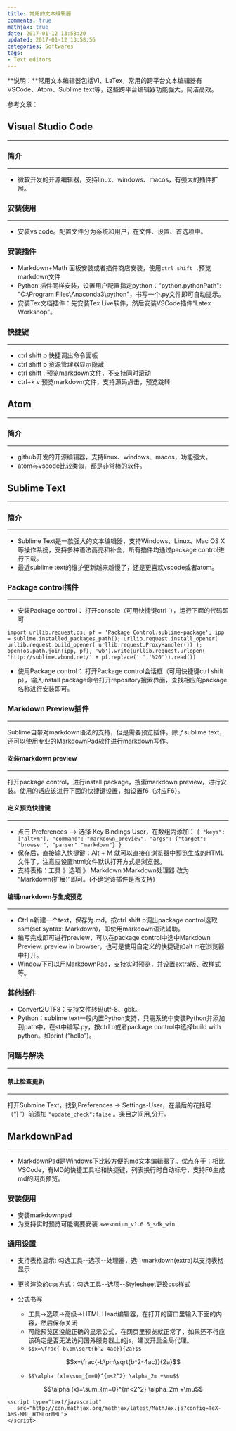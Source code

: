 ```yaml
---
title: 常用的文本编辑器
comments: true
mathjax: true
date: 2017-01-12 13:58:20
updated: 2017-01-12 13:58:56
categories: Softwares
tags:
- Text editors
---
```


**说明：**常用文本编辑器包括VI、LaTex，常用的跨平台文本编辑器有VSCode、Atom、Sublime text等，这些跨平台编辑器功能强大，简洁高效。
<!-- more -->

参考文章：


## Visual Studio Code
----------------------------------------------------------------------------------------------------------------
###  简介
---
* 微软开发的开源编辑器，支持linux、windows、macos，有强大的插件扩展。

### 安装使用
---
* 安装vs code。配置文件分为系统和用户，在文件、设置、首选项中。

### 安装插件
* Markdown+Math 面板安装或者插件商店安装，使用`ctrl shift .`预览markdown文件
* Python 插件同样安装，设置用户配置指定python："python.pythonPath": "C:\\Program Files\\Anaconda3\\python"，书写一个.py文件即可自动提示。
* 安装Tex文档插件：先安装Tex Live软件，然后安装VSCode插件“Latex Workshop”。

### 快捷键
---
* ctrl shift p 快捷调出命令面板
* ctrl shift b 资源管理器显示隐藏
* ctrl shift . 预览markdown文件，不支持同时滚动
* ctrl+k v     预览markdown文件，支持源码点击，预览跳转 





## Atom
----------------------------------------------------------------------------------------------------------------
### 简介
---
* github开发的开源编辑器，支持linux、windows、macos，功能强大。
* atom与vscode比较类似，都是非常棒的软件。


## Sublime Text
----------------------------------------------------------------------------------------------------------------
### 简介
---
* Sublime Text是一款强大的文本编辑器，支持Windows、Linux、Mac OS X等操作系统，支持多种语法高亮和补全，所有插件均通过package control进行下载。
* 最近sublime text的维护更新越来越慢了，还是更喜欢vscode或者atom。

### Package control插件
---
* 安装Package control： 打开console（可用快捷键ctrl `），运行下面的代码即可

```
import urllib.request,os; pf = 'Package Control.sublime-package'; ipp = sublime.installed_packages_path(); urllib.request.install_opener( urllib.request.build_opener( urllib.request.ProxyHandler()) ); open(os.path.join(ipp, pf), 'wb').write(urllib.request.urlopen( 'http://sublime.wbond.net/' + pf.replace(' ','%20')).read())
```

* 使用Package control： 打开Package control会话框（可用快捷键ctrl shift p），输入install package命令打开repository搜索界面，查找相应的package名称进行安装即可。

### Markdown Preview插件
---
Sublime自带对markdown语法的支持，但是需要预览插件。除了sublime text，还可以使用专业的MarkdownPad软件进行markdown写作。

#### 安装markdown preview
---
打开package control，进行install package，搜索markdown preview，进行安装。使用的话应该进行下面的快捷键设置，如设置f6（对应F6）。

#### 定义预览快捷键
---
* 点击 Preferences --> 选择 Key Bindings User，在数组内添加：
`{ "keys": ["alt+m"], "command": "markdown_preview", "args": {"target": "browser", "parser":"markdown"} }`
* 保存后，直接输入快捷键：Alt + M 就可以直接在浏览器中预览生成的HTML文件了，注意应设置html文件默认打开方式是浏览器。
* 支持表格：工具 》选项 》 Markdown 》Markdown处理器 改为 “Markdown(扩展)”即可。(不确定该插件是否支持)

#### 编辑markdown与生成预览
---
* Ctrl n新建一个text，保存为.md。按ctrl shift p调出package control选取ssm(set syntax: Markdown)，即使用markdown语法辅助。
* 编写完成即可进行preview，可以在package control中选中Markdown Preview: preview in browser，也可是使用自定义的快捷键如alt m在浏览器中打开。
* Window下可以用MarkdownPad，支持实时预览，并设置extra版、改样式等。


### 其他插件
* Convert2UTF8：支持文件转码utf-8、gbk。
* Python：sublime text一般内置Python支持，只需系统中安装Python并添加到path中，在st中编写.py，按ctrl b或者package control中选择build with python。如print (“hello”)。

### 问题与解决
---
#### 禁止检查更新
---
打开Submine Text，找到Preferences -> Settings-User，在最后的花括号（“｝”）前添加 `"update_check":false` 。条目之间用,分开。


## MarkdownPad
----------------------------------------------------------------------------------------------------------------
* MarkdownPad是Windows下比较方便的md文本编辑器了。优点在于：相比VSCode，有MD的快捷工具栏和快捷键，列表换行时自动标号，支持F6生成md的网页预览。

### 安装使用
* 安装markdownpad
* 为支持实时预览可能需要安装 `awesomium_v1.6.6_sdk_win`

### 通用设置
* 支持表格显示: 勾选工具--选项--处理器，选中markdown(extra)以支持表格显示
* 更换渲染的css方式：勾选工具--选项--Stylesheet更换css样式
* 公式书写
	* 工具→选项→高级→HTML Head编辑器，在打开的窗口里输入下面的内容，然后保存关闭
	* 可能预览区没能正确的显示公式，在网页里预览就正常了，如果还不行应该确定是否无法访问国外服务器上的js，建议开启全局代理。
	* `$$x=\frac{-b\pm\sqrt{b^2-4ac}}{2a}$$` 
	
	$$x=\frac{-b\pm\sqrt{b^2-4ac}}{2a}$$

	* `$$\alpha (x)=\sum_{m=0}^{m<2^2} \alpha_2m +\mu$$` 
	
	$$\alpha (x)=\sum_{m=0}^{m<2^2} \alpha_2m +\mu$$

```
<script type="text/javascript"
   src="http://cdn.mathjax.org/mathjax/latest/MathJax.js?config=TeX-AMS-MML_HTMLorMML">
</script>
```

